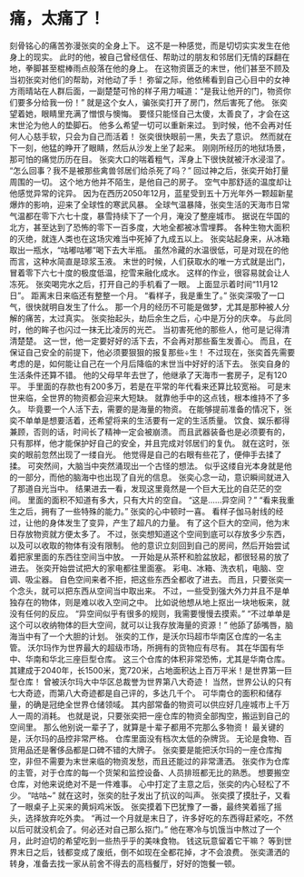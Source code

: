 # 痛，太痛了！
刻骨铭心的痛苦弥漫张奕的全身上下。
这不是一种感觉，而是切切实实发生在他身上的现实。
此时的他，被自己曾经信任、帮助过的朋友和邻居们无情的踩翻在地，拳脚甚至棍棒雨点般落在他的身上。
在这物资匮乏的末世，他们甚至不顾及当初张奕对他们的帮助，对他动了手！
弥留之际，他依稀看到自己心目中的女神方雨晴站在人群后面，一副楚楚可怜的样子用力喊道：“是我让他开的门，物资你们要多分给我一份！”
就是这个女人，骗张奕打开了房门，然后害死了他。
张奕望着她，眼睛里充满了憎恨与懊悔。
要怪只能怪自己太傻，太善良了，才会在这末世沦为他人的垫脚石。
他多么希望一切可以重新来过。
到时候，他不会再对任何人心慈手软，只会为自己而活着！
张奕很快眼前一黑，失去了意识。
然而就在下一刻，他猛的睁开了眼睛，然后从沙发上坐了起来。
刚刚所经历的地狱场景，那可怕的痛觉历历在目。
张奕大口的喘着粗气，浑身上下很快就被汗水浸湿了。
“怎么回事？我不是被那些禽兽邻居们给杀死了吗？”
回过神之后，张奕开始打量周围的一切。
这个地方他并不陌生，是他自己的房子。
空气中那舒适的温度却让他感觉异常的诧异。
因为在西历2050年12月，蓝星受到五十万光年外一颗超新星爆炸的影响，迎来了全球性的寒武风暴。
全球气温暴降，张奕生活的天海市日常气温都在零下六七十度，暴雪持续下了一个月，淹没了整座城市。
据说在华国的北方，甚至达到了恐怖的零下一百多度，大地全都被冰雪埋葬。
各种生物大面积的灭绝，就连人类也在这场灾难当中死掉了九成五以上。
张奕站起身来，从冰箱取出一瓶水，“咕嘟咕嘟”喝下去大半瓶。
虽然冷藏的水温很低，可是对现在的他而言，这种水简直是琼浆玉液。
末世的时候，人们获取水的唯一方式就是出门，冒着零下六七十度的极度低温，挖雪来融化成水。
这样的作业，很容易就会让人冻死。
张奕喝完水之后，打开自己的手机看了一眼。
上面显示着时间“11月12日”。
距离末日来临还有整整一个月。
“看样子，我是重生了。”
张奕深吸了一口气，很快就明自发生了什么。
那一个月的经历不可能是做梦，尤其是那种被人分解的痛苦，太过真实。
张奕抬起头，劫后余生之后，心中是万分的庆幸。
与此同时，他的眸子也闪过一抹无比凌厉的光芒。
当初害死他的那些人，他可是记得清清楚楚。
这一世，他一定要好好的活下去，不会再对那些畜生发善心。
而且，在保证自己安全的前提下，他必须要狠狠的报复那些÷生！
不过现在，张奕首先需要考虑的是，如何能让自己在一个月后降临的末世当中好好的活下去。
张奕自身的生活条件还算不错。
他的父母早年去世了，他继承了天海市一套房子，足有120平。
手里面的存款也有200多万，若是在平常的年代看来还算比较宽裕。
可是末世来临，全世界的物资都会迎来大短缺。
就靠他手中的这点钱，根本维持不了多久。
毕竟要一个人活下去，需要的是海量的物资。
在能够提前准备的情况下，张奕不单单是想要活着，还希望将来的生活要有一定的生活质量。
饮食、娱乐都得兼顾，否则的话，时间长了精神一定会被崩溃。
而且武器装备也是必须要有的，只有那样，他才能保护好自己的安全，并且完成对邻居们的复仇。
就在这时，张奕的眼前忽然出现了一缕自光。
他觉得是自己的右眼有些花了，便伸手去揉了揉。
可突然间，大脑当中突然涌现出一个古怪的想法。
似乎这缕自光本身就是他的一部分，而他的脑海中也出现了自光的信息。
张奕心念一动，意识瞬间就进入了那道自光当中。
结果进去一看，发现这里竟然是一个巨大无比的自茫茫的空间。
里面的面积不知道有多大，只有大片的空自。
“这是……异空间？”
“看来我重生之后，拥有了一些特殊的能力。”
张奕的心中顿时一喜。
看样子伽马射线的经过，让他的身体发生了变异，产生了超凡的力量。
有了这个巨大的空间，他为末日存放物资就方便太多了。
不过，张奕想知道这个空间到底可以存放多少东西，以及可以收取的物体有没有限制。
他的意识立刻回到自己的房间，然后开始尝试着把家里面的东西往空间当中放。
一开始是从茶杯和脸盆放起，都很轻易的放了进去。
张奕开始尝试把大的家电都往里面塞。
彩电、冰箱、洗衣机，电脑、空调、吸尘器。
自色空间来者不拒，把这些东西全都收了进去。
而且，只要张奕一个念头，就可以把东西从空间当中取出来。
不过，一些受到强大外力并且不是单独存在的物体，则是难以收入空间之中。
比如说他想从地上抠出一块地板来，就没有任何的反应。
“异空间似乎有很多的规则，我需要慢慢去摸索。”
“不过单单是这个可以收纳物体的巨大空间，就可以让我存放海量的资源！”
他舔了舔嘴唇，脑海当中有了一个大胆的计划。
张奕的工作，是沃尔玛超市华南区仓库的一名主管。
沃尔玛作为世界最大的超级市场，所拥有的货物应有尽有。
其在华国有华中、华南和华北三座巨型仓库。
这三个仓库的体积非常恐怖，尤其是华南仓库。
其建成于2040年，长1500米，宽720米，占地面积达上百万平米！是世界第一巨型仓库！
曾被沃尔玛大中华区总裁誉为世界第八大奇迹！
当然，世界公认的只有七大奇迹，而第八大奇迹都是自己评的，多达几千个。
可华南仓的面积和储存量，的确是冠绝全世界仓储领域。
其内部常备的物资可以供应好几座城市上千万人一周的消耗。
也就是说，只要张奕把一座仓库的物资全部掏空，搬运到自己的空间里。
那么他别说一辈子了，就算是十辈子都用不完那么多物资！
最关键的是，沃尔玛的品控非常严格。
仓库里面没有档次太低的杂牌货。
无论是食物、百货用品还是奢侈品都是口碑不错的大牌子。
张奕要是能把沃尔玛的一座仓库掏空，非但不需要为末世来临的物资发愁，而且还能过的非常潇洒。
张奕作为仓库的主管，对于仓库的每一个货架和监控设备、人员排班都无比的熟悉。
想要搬空仓库，对他来说绝对不是一件难事。
心中打定了主意之后，张奕的内心轻松了不少。
“咕咕~”
就在这时，张奕的肚子发出了抗议的叫声。
张奕摸了摸肚子，又看了一眼桌子上买来的黄焖鸡米饭。
张奕摸着下巴犹豫了一番，最终笑着摇了摇头，选择放弃吃外卖。
“再过一个月就是末日了，许多好吃的东西得赶紧吃，不然以后可就没机会了。何必还对自己那么抠门。”
他在寒冷与饥饿当中熬过了一个月，此时迫切的希望吃到一些热乎乎的美味食物。
钱这玩意留着它干嘛？
等到世界末日之后，钱都变成了废纸，倒不如现在全都花掉，才不会浪费。
张奕潇洒的转身，准备去找一家从前舍不得去的高档餐厅，好好的饱餐一顿。

